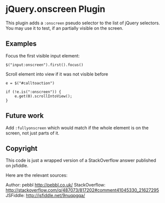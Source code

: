 jQuery.onscreen Plugin
======================

This plugin adds a `:onscreen` pseudo selector to the list of jQuery selectors.
You may use it to test, if an partially visible on the screen.


Examples
--------

Focus the first visible input element:

    $("input:onscreen").first().focus()


Scroll element into view if it was not visible before

    e = $("#calltoaction")

    if (!e.is(":onscreen")) {
        e.get(0).scrollIntoView();
    }


Future work
-----------

Add `:fullyonscreen` which would match if the whole element is on the screen,
not just parts of it.

Copyright
---------

This code is just a wrapped version of a StackOverflow answer published on
jsfiddle.

Here are the relevant sources:

Author: pebbl http://pebbl.co.uk/
StackOverflow: http://stackoverflow.com/q/487073/817202#comment41045330_21627295
JSFiddle: http://jsfiddle.net/9nuqpgqa/


